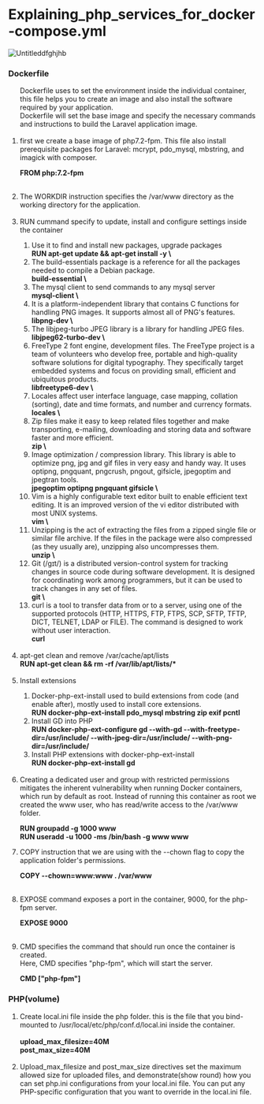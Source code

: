 # Explaining_php_services_for_docker-compose.yml    

![Untitleddfghjhb](https://user-images.githubusercontent.com/47202519/57299321-e0a74a80-70f1-11e9-81a4-e977e2281a90.gif)

### Dockerfile
<ol>
Dockerfile uses to set the environment inside the individual container, this file helps you to create an image and also install the software required by your application.</br>
Dockerfile will set the base image and specify the necessary commands and instructions to build the Laravel application image.</br></br>

<li>first we create a base image of php7.2-fpm. This file also install prerequisite packages for Laravel: mcrypt, pdo_mysql, mbstring, and imagick with composer.</li>

<strong>FROM php:7.2-fpm</strong></br></br>
<li>The WORKDIR instruction specifies the /var/www directory as the working directory for the application.</li></br>

<li>RUN cummand specify to update, install and configure settings inside the container</li> 
<ol>
<li>Use it to find and install new packages, upgrade packages</li>
<strong>RUN apt-get update && apt-get install -y \</strong></br>

<li>The build-essentials package is a reference for all the packages needed to compile a Debian package.</li>
    <strong>build-essential \</strong></br>

<li>The mysql client to send commands to any mysql server   </li>
    <strong>mysql-client \</strong></br>

<li>It is a platform-independent library that contains C functions for handling PNG images. It supports almost all of PNG's features.</li>
    <strong>libpng-dev \</strong></br>

<li>The libjpeg-turbo JPEG library is a library for handling JPEG files.  </li>  
    <strong>libjpeg62-turbo-dev \</strong></br>

<li>FreeType 2 font engine, development files. The FreeType project is a team of volunteers who develop free, portable and high-quality software solutions for digital typography. They specifically target embedded systems and focus on providing small, efficient and ubiquitous products.    </li>
    <strong>libfreetype6-dev \</strong></br>

<li>Locales affect user interface language, case mapping, collation (sorting), date and time formats, and number and currency formats.   </li> 
    <strong>locales \</strong></br>

<li>Zip files make it easy to keep related files together and make transporting, e-mailing, downloading and storing data and software faster and more efficient.   </li> 
    <strong>zip \</strong></br>

<li>Image optimization / compression library. This library is able to optimize png, jpg and gif files in very easy and handy way. It uses optipng, pngquant, pngcrush, pngout, gifsicle, jpegoptim and jpegtran tools. </li>   
    <strong>jpegoptim optipng pngquant gifsicle \</strong></br>

<li>Vim is a highly configurable text editor built to enable efficient text editing. It is an improved version of the vi editor distributed with most UNIX systems.  </li>  
    <strong>vim \</strong></br>

<li>Unzipping is the act of extracting the files from a zipped single file or similar file archive. If the files in the package were also compressed (as they usually are), unzipping also uncompresses them. </li>      
    <strong>unzip \</strong></br>

<li> Git (/ɡɪt/) is a distributed version-control system for tracking changes in source code during software development. It is designed for coordinating work among programmers, but it can be used to track changes in any set of files.  </li>      
    <strong>git \</strong></br>

<li>curl is a tool to transfer data from or to a server, using one of the supported protocols (HTTP, HTTPS, FTP, FTPS, SCP, SFTP, TFTP, DICT, TELNET, LDAP or FILE). The command is designed to work without user interaction.  </li>      
    <strong>curl</strong></br></br>
</ol>

<li>apt-get clean and remove /var/cache/apt/lists </li>
<strong>RUN apt-get clean && rm -rf /var/lib/apt/lists/*</strong></br></br>
</strong>
<li>Install extensions</li>
<ol>
<li>Docker-php-ext-install used to build extensions from code (and enable after), mostly used to install core extensions.</li>
<strong>RUN docker-php-ext-install pdo_mysql mbstring zip exif pcntl</strong></br>
<li>Install GD into PHP </li>
<strong>RUN docker-php-ext-configure gd --with-gd --with-freetype-dir=/usr/include/ --with-jpeg-dir=/usr/include/ --with-png-dir=/usr/include/</strong></br>
<li>Install PHP extensions with docker-php-ext-install</li>
<strong>RUN docker-php-ext-install gd</strong>
</ol>
</br>
<li>Creating a dedicated user and group with restricted permissions mitigates the inherent vulnerability when running Docker containers, which run by default as root. Instead of running this container as root we created the www user, who has read/write access to the /var/www folder.</li>

<strong>RUN groupadd -g 1000 www</br>
RUN useradd -u 1000 -ms /bin/bash -g www www</strong></br>


<li>COPY instruction that we are using with the --chown flag to copy the application folder's permissions.</li>

<strong>COPY --chown=www:www . /var/www</strong></br></br>

<li>EXPOSE command exposes a port in the container, 9000, for the php-fpm server.</li>

<strong>EXPOSE 9000</strong></br></br>

<li>CMD specifies the command that should run once the container is created. </br>
Here, CMD specifies "php-fpm", which will start the server.</li>

<strong>CMD ["php-fpm"]</strong>
</ol>

###  PHP(volume)
<ol>
<li>Create local.ini file inside the php folder. this is the file that you bind-mounted to /usr/local/etc/php/conf.d/local.ini inside the container.</li></br>

<strong>
upload_max_filesize=40M</br>
post_max_size=40M</strong></br></br>


<li>Upload_max_filesize and post_max_size directives set the maximum allowed size for uploaded files, and demonstrate(show round) how you can set php.ini configurations from your local.ini file. You can put any PHP-specific configuration that you want to override in the local.ini file.</li>
</ol>
